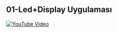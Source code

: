 <h2>01-Led+Display Uygulaması</h2>

[![YouTube Video](https://img.youtube.com/vi/7ms7T-n3Ou0/sddefault.jpg)](https://youtu.be/7ms7T-n3Ou0)
